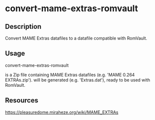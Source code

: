 # convert-mame-extras-romvault

## Description
Convert MAME Extras datafiles to a datafile compatible with RomVault.

## Usage
convert-mame-extras-romvault <inputfile> <outputfile>

<inputfile> is a Zip file containing MAME Extras datafiles (e.g. 'MAME 0.264 EXTRAs.zip').
<outputfile> will be generated (e.g. 'Extras.dat'), ready to be used with RomVault.

## Resources
https://pleasuredome.miraheze.org/wiki/MAME_EXTRAs

